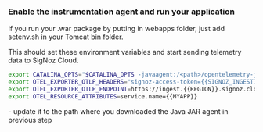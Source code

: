 ### Enable the instrumentation agent and run your application

If you run your .war package by putting in webapps folder, just add setenv.sh in your Tomcat bin folder.

This should set these environment variables and start sending telemetry data to SigNoz Cloud.

```bash
export CATALINA_OPTS="$CATALINA_OPTS -javaagent:/<path>/opentelemetry-javaagent.jar"
export OTEL_EXPORTER_OTLP_HEADERS="signoz-access-token={{SIGNOZ_INGESTION_KEY}}"
export OTEL_EXPORTER_OTLP_ENDPOINT=https://ingest.{{REGION}}.signoz.cloud:443
export OTEL_RESOURCE_ATTRIBUTES=service.name={{MYAPP}}
```

<path> - update it to the path where you downloaded the Java JAR agent in previous step
